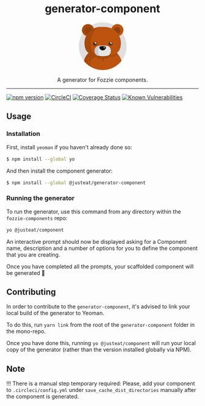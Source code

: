 <div align="center">

# generator-component

<img width="125" alt="Fozzie Bear" src="../../../bear.png" />

A generator for Fozzie components.

</div>

---

[![npm version](https://badge.fury.io/js/%40justeat%2Fgenerator-component.svg)](https://badge.fury.io/js/%40justeat%2Fgenerator-component)
[![CircleCI](https://circleci.com/gh/justeat/fozzie-components.svg?style=svg)](https://circleci.com/gh/justeat/workflows/fozzie-components)
[![Coverage Status](https://coveralls.io/repos/github/justeat/generator-component/badge.svg)](https://coveralls.io/github/justeat/generator-component)
[![Known Vulnerabilities](https://snyk.io/test/github/justeat/generator-component/badge.svg?targetFile=package.json)](https://snyk.io/test/github/justeat/generator-component?targetFile=package.json)


## Usage

### Installation

First, install `yeoman` if you haven't already done so:

```sh
$ npm install --global yo
```

And then install the component generator:

```sh
$ npm install --global @justeat/generator-component
```

### Running the generator

To run the generator, use this command from any directory within the `fozzie-components` repo:

```sh
yo @justeat/component
```

An interactive prompt should now be displayed asking for a Component name, description and a number of options for you to define the component that you are creating.

Once you have completed all the prompts, your scaffolded component will be generated 🎉

## Contributing

In order to contribute to the `generator-component`, it's advised to link your local build of the generator to Yeoman.

To do this, run `yarn link` from the root of the `generator-component` folder in the mono-repo.

Once you have done this, running `yo @justeat/component` will run your local copy of the generator (rather than the version installed globally via NPM).

## Note
!!! There is a manual step temporary required: Please, add your component to `.circleci/config.yml` under `save_cache_dist_directories` manually after the component is generated.

